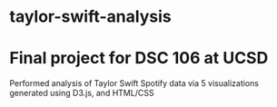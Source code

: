 # taylor-swift-analysis

# Final project for DSC 106 at UCSD
Performed analysis of Taylor Swift Spotify data via 5 visualizations generated using D3.js, and HTML/CSS
